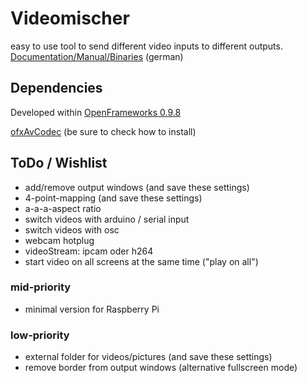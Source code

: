 # Videomischer
easy to use tool to send different video inputs to different outputs. [Documentation/Manual/Binaries](http://hyperdramatik.net/mediawiki/index.php?title=Der_Videomischer) (german)

## Dependencies
Developed within [OpenFrameworks 0.9.8](http://openframeworks.cc/)

[ofxAvCodec](https://github.com/kritzikratzi/ofxAvCodec) (be sure to check how to install)

## ToDo / Wishlist
* add/remove output windows (and save these settings)
* 4-point-mapping (and save these settings)
* a-a-a-aspect ratio
* switch videos with arduino / serial input
* switch videos with osc
* webcam hotplug
* videoStream: ipcam oder h264
* start video on all screens at the same time ("play on all")
### mid-priority
* minimal version for Raspberry Pi
### low-priority
* external folder for videos/pictures (and save these settings)
* remove border from output windows (alternative fullscreen mode)

